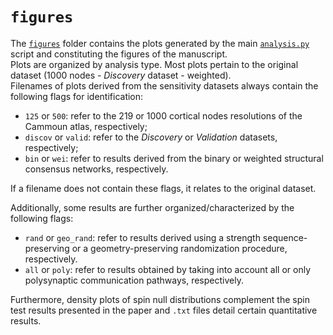 # `figures`

The [`figures`](https://github.com/fmilisav/milisav_dyadic_communication/tree/main/figures) folder contains the plots 
generated by the main [`analysis.py`](https://github.com/fmilisav/milisav_dyadic_communication/blob/main/code/analysis/analysis.py) script and constituting the figures of the manuscript.  
Plots are organized by analysis type. Most plots pertain to the original dataset (1000 nodes - *Discovery* dataset - weighted).  
Filenames of plots derived from the sensitivity datasets always contain the following flags for identification:

- `125` or `500`: refer to the 219 or 1000 cortical nodes resolutions of the Cammoun atlas, respectively;
- `discov` or `valid`: refer to the *Discovery* or *Validation* datasets, respectively;
- `bin` or `wei`: refer to results derived from the binary or weighted structural consensus networks, respectively.

If a filename does not contain these flags, it relates to the original dataset.

Additionally, some results are further organized/characterized by the following flags:

- `rand` or `geo_rand`: refer to results derived using a strength sequence-preserving or a geometry-preserving randomization procedure, respectively.
- `all` or `poly`: refer to results obtained by taking into account all or only polysynaptic communication pathways, respectively.

Furthermore, density plots of spin null distributions complement the spin test results presented in the paper and `.txt` files detail certain quantitative results.



